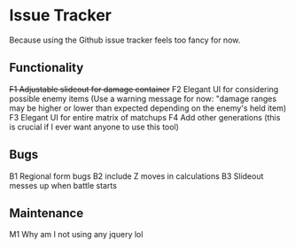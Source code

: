 # Issue Tracker

Because using the Github issue tracker feels too fancy for now.

## Functionality
~~F1 Adjustable slideout for damage container~~
F2 Elegant UI for considering possible enemy items (Use a warning message for now: "damage ranges may be higher or lower than expected depending on the enemy's held item)
F3 Elegant UI for entire matrix of matchups
F4 Add other generations (this is crucial if I ever want anyone to use this tool)


## Bugs
B1 Regional form bugs
B2 include Z moves in calculations
B3 Slideout messes up when battle starts

## Maintenance

M1 Why am I not using any jquery lol